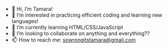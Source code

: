 - 👋 Hi, I’m Tamara!
- 👀 I’m interested in practicing efficient coding and learning new languages!
- 🌱 I’m currently learning HTML/CSS/JavaScript
- 💞️ I’m looking to collaborate on anything and everything??
- 📫 How to reach me: sowrongitstamara@gmail.com

<!---
tnattylite/tnattylite is a ✨ special ✨ repository because its `README.md` (this file) appears on your GitHub profile.
You can click the Preview link to take a look at your changes.
--->

